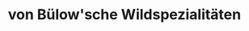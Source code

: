 ---
title: "von Bülow'sche Wildspezialitäten"
url: /langenlehsten/von-buelowsche-wildspezialitaeten/
shop: Metzgerei
---
